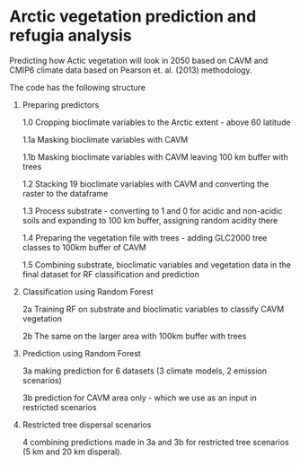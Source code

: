 # Arctic vegetation prediction and refugia analysis
Predicting how Actic vegetation will look in 2050 based on CAVM and CMIP6 climate data based on Pearson et. al. (2013) methodology.

The code has the following structure

1. Preparing predictors

    1.0 Cropping bioclimate variables to the Arctic extent - above 60 latitude

    1.1a Masking bioclimate variables with CAVM

    1.1b Masking bioclimate variables with CAVM leaving 100 km buffer with trees

    1.2 Stacking 19 bioclimate variables with CAVM and converting the raster to the dataframe

    1.3 Process substrate - converting to 1 and 0 for acidic and non-acidic soils and expanding to 100 km buffer, assigning random acidity there

    1.4 Preparing the vegetation file with trees - adding GLC2000 tree classes to 100km buffer of CAVM

    1.5 Combining substrate, bioclimatic variables and vegetation data in the final dataset for RF classification and prediction 

2. Classification using Random Forest

    2a Training RF on substrate and bioclimatic variables to classify CAVM vegetation 
    
    2b The same on the larger area with 100km buffer with trees

3. Prediction using Random Forest

    3a making prediction for 6 datasets (3 climate models, 2 emission scenarios)
    
    3b prediction for CAVM area only - which we use as an input in restricted scenarios
    
 4. Restricted tree dispersal scenarios
 
    4 combining predictions made in 3a and 3b for restricted tree scenarios (5 km and 20 km disperal).
    
